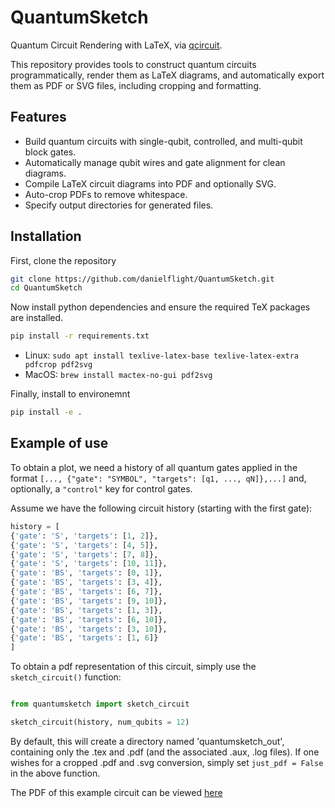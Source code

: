 # QuantumSketch
Quantum Circuit Rendering with LaTeX, via [qcircuit](https://github.com/CQuIC/qcircuit/tree/master).

This repository provides tools to construct quantum circuits programmatically, render them as LaTeX diagrams, and automatically export them as PDF or SVG files, including cropping and formatting.

## Features

- Build quantum circuits with single-qubit, controlled, and multi-qubit block gates.
- Automatically manage qubit wires and gate alignment for clean diagrams.
- Compile LaTeX circuit diagrams into PDF and optionally SVG.
- Auto-crop PDFs to remove whitespace.
- Specify output directories for generated files.

## Installation

First, clone the repository
```bash
git clone https://github.com/danielflight/QuantumSketch.git
cd QuantumSketch
```

Now install python dependencies and ensure the required TeX packages are installed.

```bash
pip install -r requirements.txt
```

- Linux: ```sudo apt install texlive-latex-base texlive-latex-extra pdfcrop pdf2svg```
- MacOS: ```brew install mactex-no-gui pdf2svg```

Finally, install to environemnt

```bash 
pip install -e .
```

## Example of use

To obtain a plot, we need a history of all quantum gates applied in the format ```[..., {"gate": "SYMBOL", "targets": [q1, ..., qN]},...]``` and, optionally, a ```"control"``` key for control gates. 

Assume we have the following circuit history (starting with the first gate):

```python
history = [
{'gate': 'S', 'targets': [1, 2]}, 
{'gate': 'S', 'targets': [4, 5]}, 
{'gate': 'S', 'targets': [7, 8]}, 
{'gate': 'S', 'targets': [10, 11]}, 
{'gate': 'BS', 'targets': [0, 1]}, 
{'gate': 'BS', 'targets': [3, 4]}, 
{'gate': 'BS', 'targets': [6, 7]}, 
{'gate': 'BS', 'targets': [9, 10]}, 
{'gate': 'BS', 'targets': [1, 3]}, 
{'gate': 'BS', 'targets': [6, 10]}, 
{'gate': 'BS', 'targets': [3, 10]}, 
{'gate': 'BS', 'targets': [1, 6]}
]
```

To obtain a pdf representation of this circuit, simply use the ```sketch_circuit()``` function:

```python

from quantumsketch import sketch_circuit

sketch_circuit(history, num_qubits = 12)

```

By default, this will create a directory named 'quantumsketch_out', containing only the .tex and .pdf (and the associated .aux, .log files). If one wishes for a cropped .pdf and .svg conversion, simply set ```just_pdf = False``` in the above function.

The PDF of this example circuit can be viewed [here](docs/circuit.pdf)





